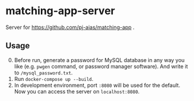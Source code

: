# matching-app-server
Server for https://github.com/pj-aias/matching-app .

## Usage
0. Before run, generate a password for MySQL database in any way you like (e.g. `pwgen` command, or password manager software). And write it to `/mysql_password.txt`.
1. Run `docker-compose up --build`.
2. In development environment, port `:8080` will be used for the default. Now you can access the server on `localhost:8080`.